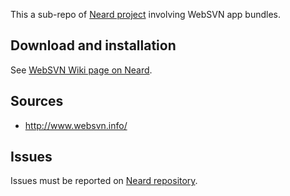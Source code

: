 This a sub-repo of [Neard project](https://github.com/crazy-max/neard) involving WebSVN app bundles.

## Download and installation

See [WebSVN Wiki page on Neard](https://github.com/crazy-max/neard/wiki/appWebSVN).

## Sources

* http://www.websvn.info/

## Issues

Issues must be reported on [Neard repository](https://github.com/crazy-max/neard/issues).
